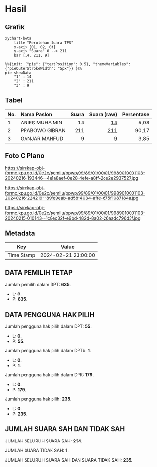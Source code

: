 # Hasil

## Grafik

```mermaid
xychart-beta
    title "Perolehan Suara TPS"
    x-axis [01, 02, 03]
    y-axis "Suara" 0 --> 211
    bar [14, 211, 9]
```

```mermaid
%%{init: {"pie": {"textPosition": 0.5}, "themeVariables": {"pieOuterStrokeWidth": "5px"}} }%%
pie showData
    "1" : 14
    "2" : 211
    "3" : 9
```

## Tabel

| No. | Nama Paslon    | Suara | Suara (raw) | Persentase |
|:--- |:-------------- | -----:| -----------:| ----------:|
| 1   | ANIES MUHAIMIN | 14    | [14][p-1]   | 5,98       |
| 2   | PRABOWO GIBRAN | 211   | [211][p-2]  | 90,17      |
| 3   | GANJAR MAHFUD  | 9     | [9][p-3]    | 3,85       |


[p-1]: https://github.com/gigit-pemilu/pemilu-2024-99-luar-negeri/blob/main/pilpres/hitung-suara/sub/99-luar-negeri/sub/89-penang-malaysia/sub/01-penang-malaysia/sub/0001-penang-malaysia/sub/103-ksk-088/sub/paslon-1.txt
[p-2]: https://github.com/gigit-pemilu/pemilu-2024-99-luar-negeri/blob/main/pilpres/hitung-suara/sub/99-luar-negeri/sub/89-penang-malaysia/sub/01-penang-malaysia/sub/0001-penang-malaysia/sub/103-ksk-088/sub/paslon-2.txt
[p-3]: https://github.com/gigit-pemilu/pemilu-2024-99-luar-negeri/blob/main/pilpres/hitung-suara/sub/99-luar-negeri/sub/89-penang-malaysia/sub/01-penang-malaysia/sub/0001-penang-malaysia/sub/103-ksk-088/sub/paslon-3.txt

## Foto C Plano

https://sirekap-obj-formc.kpu.go.id/0e2c/pemilu/ppwp/99/89/01/00/01/9989010001103-20240216-193446--4e1a8aef-0e28-4efe-a8ff-2de2e2937527.jpg

https://sirekap-obj-formc.kpu.go.id/0e2c/pemilu/ppwp/99/89/01/00/01/9989010001103-20240216-224219--89fe9eab-ad58-4034-affe-675f1087184a.jpg

https://sirekap-obj-formc.kpu.go.id/0e2c/pemilu/ppwp/99/89/01/00/01/9989010001103-20240215-010143--1c8ec32f-e9bd-482d-8a02-26aadc796d3f.jpg


## Metadata

| Key        | Value               |
| ---------- | ------------------- |
| Time Stamp | 2024-02-21 23:00:00 |


## DATA PEMILIH TETAP

Jumlah pemilih dalam DPT: **635**.
 * L: **0**.
 * P: **635**.

## DATA PENGGUNA HAK PILIH

Jumlah pengguna hak pilih dalam DPT: **55**.
 * L: **0**.
 * P: **55**.

Jumlah pengguna hak pilih dalam DPTb: **1**.
 * L: **0**.
 * P: **1**.

Jumlah pengguna hak pilih dalam DPK: **179**.
 * L: **0**.
 * P: **179**.

Jumlah pengguna hak pilih: **235**.
 * L: **0**.
 * P: **235**.

## JUMLAH SUARA SAH DAN TIDAK SAH

JUMLAH SELURUH SUARA SAH: **234**.

JUMLAH SUARA TIDAK SAH: **1**.

JUMLAH SELURUH SUARA SAH DAN SUARA TIDAK SAH: **235**.



